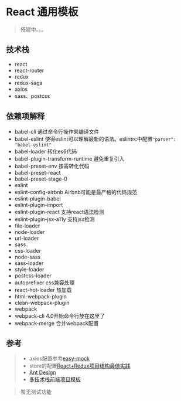 # React 通用模板 #

> 搭建中。。。

## 技术栈 ##

- react
- react-router
- redux
- redux-saga
- axios
- sass、postcss

## 依赖项解释 ##

- babel-cli 通过命令行操作来编译文件
- babel-eslint 使得eslint可以理解最新的语法。eslintrc中配置`"parser": "babel-eslint"`
- babel-loader 转化es6代码
- babel-plugin-transform-runtime 避免重复引入
- babel-preset-env 按需转化代码
- babel-preset-react 
- babel-preset-stage-0 
- eslint 
- eslint-config-airbnb Airbnb可能是最严格的代码规范
- eslint-plugin-babel
- eslint-plugin-import
- eslint-plugin-react 支持react语法检测
- eslint-plugin-jsx-a11y 支持jsx检测
- file-loader 
- node-loader 
- url-loader 
- sass 
- css-loader 
- node-sass 
- sass-loader 
- style-loader 
- postcss-loader 
- autoprefixer css兼容处理
- react-hot-loader 热加载
- html-webpack-plugin 
- clean-webpack-plugin 
- webpack 
- webpack-cli 4.0开始命令行放在这里了
- webpack-merge 合并webpack配置

## 参考 ##

> - axios配置参考[easy-mock](https://github.com/easy-mock/easy-mock/blob/dev/views/api/index.js)
> - store的配置[React+Redux项目结构最佳实践](https://www.jianshu.com/p/34468f13263c)
> - [Ant Design](https://github.com/ant-design/ant-design/)
> - [多技术栈前端项目模板](https://github.com/wxyyxc1992/fe-boilerplate)

> 暂无测试功能
